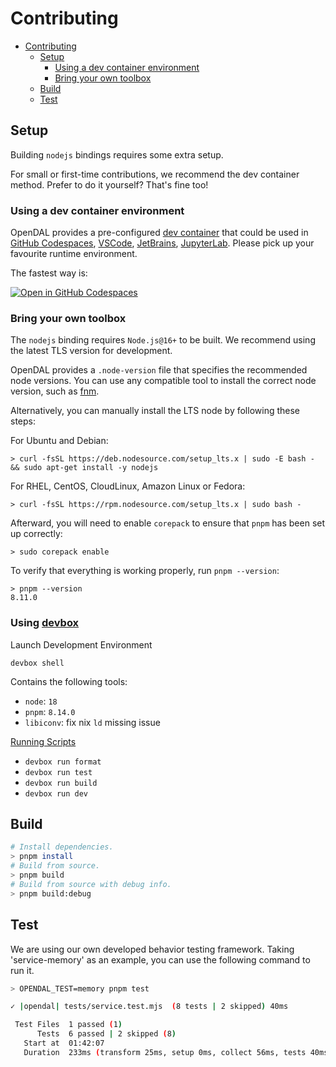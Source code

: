 # Contributing

- [Contributing](#contributing)
  - [Setup](#setup)
    - [Using a dev container environment](#using-a-dev-container-environment)
    - [Bring your own toolbox](#bring-your-own-toolbox)
  - [Build](#build)
  - [Test](#test)

## Setup

Building `nodejs` bindings requires some extra setup.

For small or first-time contributions, we recommend the dev container method. Prefer to do it yourself? That's fine too!

### Using a dev container environment

OpenDAL provides a pre-configured [dev container](https://containers.dev/) that could be used in [GitHub Codespaces](https://github.com/features/codespaces), [VSCode](https://code.visualstudio.com/), [JetBrains](https://www.jetbrains.com/remote-development/gateway/), [JupyterLab](https://jupyterlab.readthedocs.io/en/stable/). Please pick up your favourite runtime environment.

The fastest way is:

[![Open in GitHub Codespaces](https://github.com/codespaces/badge.svg)](https://codespaces.new/apache/opendal?quickstart=1&machine=standardLinux32gb)

### Bring your own toolbox

The `nodejs` binding requires `Node.js@16+` to be built. We recommend using the latest TLS version for development.

OpenDAL provides a `.node-version` file that specifies the recommended node versions. You can use any compatible tool to install the correct node version, such as [fnm](https://github.com/Schniz/fnm).

Alternatively, you can manually install the LTS node by following these steps:

For Ubuntu and Debian:

```shell
> curl -fsSL https://deb.nodesource.com/setup_lts.x | sudo -E bash - && sudo apt-get install -y nodejs
```

For RHEL, CentOS, CloudLinux, Amazon Linux or Fedora:

```shell
> curl -fsSL https://rpm.nodesource.com/setup_lts.x | sudo bash -
```

Afterward, you will need to enable `corepack` to ensure that `pnpm` has been set up correctly:

```shell
> sudo corepack enable
```

To verify that everything is working properly, run `pnpm --version`:

```shell
> pnpm --version
8.11.0
```

### Using [devbox](https://www.jetify.com/devbox/docs/)

Launch Development Environment

```shell
devbox shell
```

Contains the following tools:

- `node`: `18`
- `pnpm`: `8.14.0`
- `libiconv`: fix nix `ld` missing issue

[Running Scripts](https://www.jetify.com/devbox/docs/guides/scripts/)

- `devbox run format`
- `devbox run test`
- `devbox run build`
- `devbox run dev`

## Build

```bash
# Install dependencies.
> pnpm install
# Build from source.
> pnpm build
# Build from source with debug info.
> pnpm build:debug
```

## Test

We are using our own developed behavior testing framework.
Taking 'service-memory' as an example, you can use the following command to run it.

```bash
> OPENDAL_TEST=memory pnpm test

✓ |opendal| tests/service.test.mjs  (8 tests | 2 skipped) 40ms

 Test Files  1 passed (1)
      Tests  6 passed | 2 skipped (8)
   Start at  01:42:07
   Duration  233ms (transform 25ms, setup 0ms, collect 56ms, tests 40ms, environment 0ms, prepare 52ms)
```
